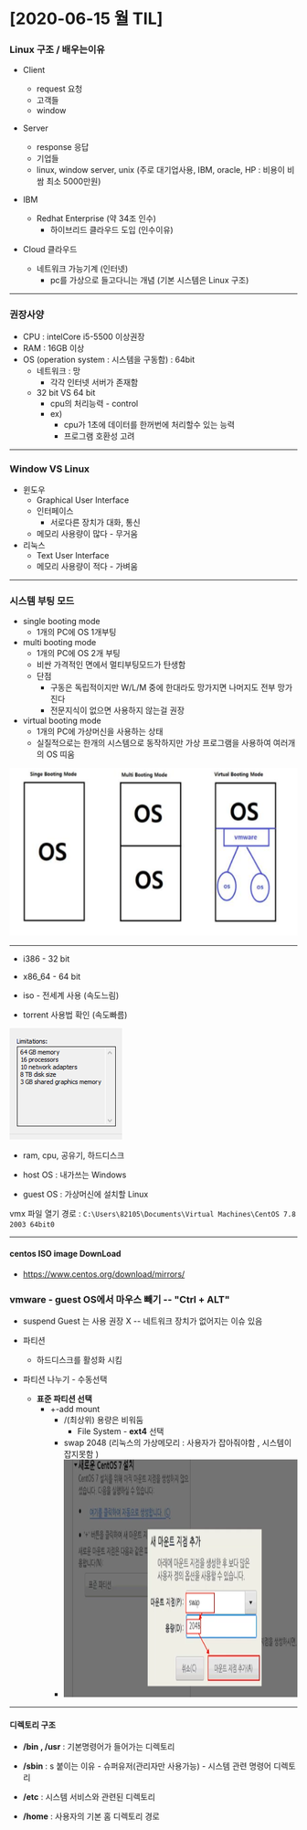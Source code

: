 # [2020-06-15 월 TIL]

### Linux 구조 / 배우는이유

- Client
  - request 요청
  - 고객들
  - window 
- Server
  - response 응답 
  - 기업들
  - linux, window server, unix (주로 대기업사용, IBM, oracle, HP : 비용이 비쌈 최소 5000만원)

- IBM
  - Redhat Enterprise (약 34조 인수)
    - 하이브리드 클라우드 도입 (인수이유)

- Cloud 클라우드
  - 네트워크 가능기계 (인터넷)
    - pc를 가상으로 들고다니는 개념 (기본 시스템은 Linux 구조)

***

### 권장사양

- CPU : intelCore i5-5500 이상권장
- RAM : 16GB 이상
- OS (operation system : 시스템을 구동함) : 64bit
  - 네트워크 : 망 
    - 각각 인터넷 서버가 존재함 
  - 32 bit VS 64 bit 
    - cpu의 처리능력 - control
    - ex)
      - cpu가 1초에 데이터를 한꺼번에 처리할수 있는 능력 
      - 프로그램 호환성 고려

***

### Window VS Linux

- 윈도우
  - Graphical User Interface
  - 인터페이스
    - 서로다른 장치가 대화, 통신 
  - 메모리 사용량이 많다 - 무거움
- 리눅스
  - Text User Interface
  - 메모리 사용량이 적다 - 가벼움

***

### 시스템 부팅 모드

- single booting mode
  - 1개의 PC에 OS 1개부팅
- multi booting mode
  - 1개의 PC에 OS 2개 부팅
  - 비싼 가격적인 면에서 멀티부팅모드가 탄생함 
  - 단점
    - 구동은 독립적이지만 W/L/M 중에 한대라도 망가지면 나머지도 전부 망가진다 
    - 전문지식이 없으면 사용하지 않는걸 권장 
- virtual booting mode
  - 1개의 PC에 가상머신을 사용하는 상태 
  - 실질적으로는 한개의 시스템으로 동작하지만 가상 프로그램을 사용하여 여러개의 OS 띠움

<img src="./bootingmode.PNG">

***

- i386      - 32 bit
- x86_64 - 64 bit

- iso - 전세계 사용 (속도느림)
- torrent 사용법 확인 (속도빠름)

<img src="./vmware.PNG">

- ram, cpu, 공유기, 하드디스크 

- host OS : 내가쓰는 Windows
- guest OS : 가상머신에 설치할 Linux

vmx 파일 열기 경로 : `C:\Users\82105\Documents\Virtual Machines\CentOS 7.8 2003 64bit0`



***

#### centos ISO image DownLoad

- https://www.centos.org/download/mirrors/

### vmware - guest OS에서 마우스 빼기 -- "Ctrl + ALT"

- suspend Guest 는 사용 권장 X -- 네트워크 장치가 없어지는 이슈 있음 

- 파티션
  - 하드디스크를 활성화 시킴 

- 파티션 나누기 - 수동선택 
  - **표준 파티션 선택**
    - +-add  mount 
      - /(최상위) 용량은 비워둠 
        - File System - **ext4** 선택 
      - swap 2048 (리눅스의 가상메모리 : 사용자가 잡아줘야함 , 시스템이 잡지못함 )
      - <img src="./파티션 swap.PNG">

***

#### 디렉토리 구조

- **/bin , /usr** : 기본명령어가 들어가는 디렉토리
- **/sbin** : s 붙이는 이유 - 슈퍼유저(관리자만 사용가능) - 시스템 관련 명령어 디렉토리 
- **/etc** : 시스템 서비스와 관련된 디렉토리 

- **/home** : 사용자의 기본 홈 디렉토리 경로 